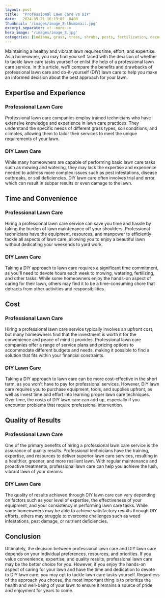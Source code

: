 ```yaml
---
layout: post
title:  "Professional Lawn Care vs DIY"
date:   2024-05-21 16:13:02 -0400
thumbnail: '/images/image_8-thumbnail.jpg'
excerpt_separator: <!--more-->
hero_image: '/images/image_8.jpg'
categories: [indiana, grass, trees, shrubs, pests, fertilization, decoration, curb appeal, garden, flowers, recreation]
---
```

Maintaining a healthy and vibrant lawn requires time, effort, and expertise. <!--more-->As a homeowner, you may find yourself faced with the decision of whether to tackle lawn care tasks yourself or enlist the help of a professional lawn care service. In this article, we'll compare the benefits and drawbacks of professional lawn care and do-it-yourself (DIY) lawn care to help you make an informed decision about the best approach for your lawn.

## Expertise and Experience
### Professional Lawn Care
Professional lawn care companies employ trained technicians who have extensive knowledge and experience in lawn care practices. They understand the specific needs of different grass types, soil conditions, and climates, allowing them to tailor their services to meet the unique requirements of your lawn.

### DIY Lawn Care
While many homeowners are capable of performing basic lawn care tasks such as mowing and watering, they may lack the expertise and experience needed to address more complex issues such as pest infestations, disease outbreaks, or soil deficiencies. DIY lawn care often involves trial and error, which can result in subpar results or even damage to the lawn.

## Time and Convenience
### Professional Lawn Care
Hiring a professional lawn care service can save you time and hassle by taking the burden of lawn maintenance off your shoulders. Professional technicians have the equipment, resources, and manpower to efficiently tackle all aspects of lawn care, allowing you to enjoy a beautiful lawn without dedicating your weekends to yard work.

### DIY Lawn Care
Taking a DIY approach to lawn care requires a significant time commitment, as you'll need to devote hours each week to mowing, watering, fertilizing, and other tasks. While some homeowners enjoy the hands-on aspect of caring for their lawn, others may find it to be a time-consuming chore that detracts from other activities and responsibilities.

## Cost
### Professional Lawn Care
Hiring a professional lawn care service typically involves an upfront cost, but many homeowners find that the investment is worth it for the convenience and peace of mind it provides. Professional lawn care companies offer a range of service plans and pricing options to accommodate different budgets and needs, making it possible to find a solution that fits within your financial constraints.

### DIY Lawn Care
Taking a DIY approach to lawn care can be more cost-effective in the short term, as you won't have to pay for professional services. However, DIY lawn care requires you to purchase equipment, tools, and supplies upfront, as well as invest time and effort into learning proper lawn care techniques. Over time, the costs of DIY lawn care can add up, especially if you encounter problems that require professional intervention.

## Quality of Results
### Professional Lawn Care
One of the primary benefits of hiring a professional lawn care service is the assurance of quality results. Professional technicians have the training, expertise, and resources to deliver superior lawn care services, resulting in a healthier, greener, and more resilient lawn. With regular maintenance and proactive treatments, professional lawn care can help you achieve the lush, vibrant lawn of your dreams.

### DIY Lawn Care
The quality of results achieved through DIY lawn care can vary depending on factors such as your level of expertise, the effectiveness of your equipment, and your consistency in performing lawn care tasks. While some homeowners may be able to achieve satisfactory results through DIY efforts, others may struggle to overcome challenges such as weed infestations, pest damage, or nutrient deficiencies.

## Conclusion
Ultimately, the decision between professional lawn care and DIY lawn care depends on your individual preferences, resources, and priorities. If you value convenience, expertise, and quality results, professional lawn care may be the better choice for you. However, if you enjoy the hands-on aspect of caring for your lawn and have the time and dedication to devote to DIY lawn care, you may opt to tackle lawn care tasks yourself. Regardless of the approach you choose, the most important thing is to prioritize the health and well-being of your lawn to ensure it remains a source of pride and enjoyment for years to come.
